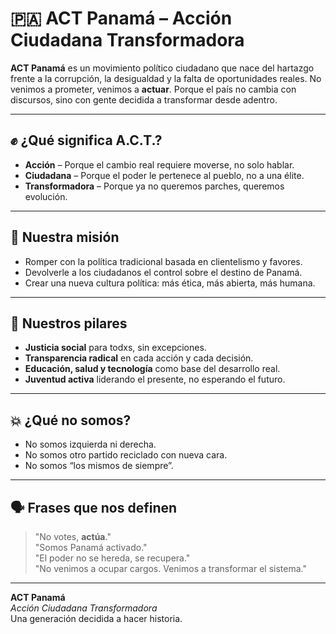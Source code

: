 # 🇵🇦 ACT Panamá – Acción Ciudadana Transformadora

**ACT Panamá** es un movimiento político ciudadano que nace del hartazgo frente a la corrupción, la desigualdad y la falta de oportunidades reales. No venimos a prometer, venimos a **actuar**. Porque el país no cambia con discursos, sino con gente decidida a transformar desde adentro.

---

## ✊ ¿Qué significa A.C.T.?

- **Acción** – Porque el cambio real requiere moverse, no solo hablar.
- **Ciudadana** – Porque el poder le pertenece al pueblo, no a una élite.
- **Transformadora** – Porque ya no queremos parches, queremos evolución.

---

## 🎯 Nuestra misión

- Romper con la política tradicional basada en clientelismo y favores.
- Devolverle a los ciudadanos el control sobre el destino de Panamá.
- Crear una nueva cultura política: más ética, más abierta, más humana.

---

## 🌱 Nuestros pilares

- **Justicia social** para todxs, sin excepciones.
- **Transparencia radical** en cada acción y cada decisión.
- **Educación, salud y tecnología** como base del desarrollo real.
- **Juventud activa** liderando el presente, no esperando el futuro.

---

## 💥 ¿Qué no somos?

- No somos izquierda ni derecha.
- No somos otro partido reciclado con nueva cara.
- No somos “los mismos de siempre”.

---

## 🗣️ Frases que nos definen

> "No votes, **actúa**."  
> "Somos Panamá activado."  
> "El poder no se hereda, se recupera."  
> "No venimos a ocupar cargos. Venimos a transformar el sistema."

---

**ACT Panamá**  
_Acción Ciudadana Transformadora_  
Una generación decidida a hacer historia.
